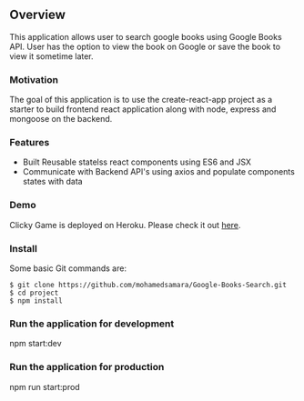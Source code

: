 ## Overview

This application allows user to search google books using Google Books API. User has the option to view the book on Google or save the book to view it sometime later.


### Motivation

The goal of this application is to use the create-react-app project as a starter to build frontend react application along with node, express and mongoose on the backend.   


### Features 

* Built Reusable statelss react components using ES6 and JSX 
* Communicate with Backend API's using axios and populate components states with data  

### Demo
	
Clicky Game is deployed on Heroku. Please check it out [here]().


### Install

Some basic Git commands are:

```
$ git clone https://github.com/mohamedsamara/Google-Books-Search.git
$ cd project
$ npm install

```


### Run the application for development

npm start:dev

### Run the application for production

npm run start:prod



